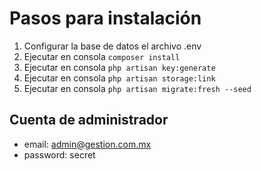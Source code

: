# Pasos para instalación
1. Configurar la base de datos el archivo .env
2. Ejecutar en consola `composer install`
3. Ejecutar en consola `php artisan key:generate`
4. Ejecutar en consola `php artisan storage:link`
5. Ejecutar en consola `php artisan migrate:fresh --seed`

## Cuenta de administrador 
 - email: admin@gestion.com.mx
 - password: secret
